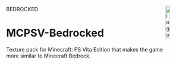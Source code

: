 <img align="right" src="/readme-files/BRCKD.png" alt="logo" title="TP_Logo" width="15%">BEDROCKED
# MCPSV-Bedrocked
Texture pack for Minecraft: PS Vita Edition that makes the game more similar to Minecraft Bedrock.
